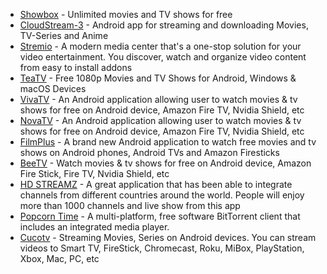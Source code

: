 -   [Showbox](https://www.showbox.media/download) - Unlimited movies and TV shows for free
-   [CloudStream-3](https://github.com/LagradOst/CloudStream-3) - Android app for streaming and downloading Movies, TV-Series and Anime
-   [Stremio](https://www.stremio.com/) - A modern media center that's a one-stop solution for your video entertainment. You discover, watch and organize video content from easy to install addons
-   [TeaTV](https://teatv.net/) - Free 1080p Movies and TV Shows for Android, Windows & macOS Devices
-   [VivaTV](https://www.vivatv.io/) - An Android application allowing user to watch movies & tv shows for free on Android device, Amazon Fire TV, Nvidia Shield, etc
-   [NovaTV](https://novatv.app/) - An Android application allowing user to watch movies & tv shows for free on Android device, Amazon Fire TV, Nvidia Shield, etc
-   [FilmPlus](https://filmplus.app/) - A brand new Android application to watch free movies and tv shows on Android phones, Android TVs and Amazon Firesticks
-   [BeeTV](http://beetvapk.me/) - Watch movies & tv shows for free on Android device, Amazon Fire Stick, Fire TV, Nvidia Shield, etc
-   [HD STREAMZ](https://hdstreamz.app/) - A great application that has been able to integrate channels from different countries around the world. People will enjoy more than 1000 channels and live show from this app
-   [Popcorn Time](https://github.com/popcorn-official) - A multi-platform, free software BitTorrent client that includes an integrated media player.
-   [Cucotv](https://cucoapptv.github.io/) - Streaming Movies, Series on Android devices. You can stream videos to Smart TV, FireStick, Chromecast, Roku, MiBox, PlayStation, Xbox, Mac, PC, etc
